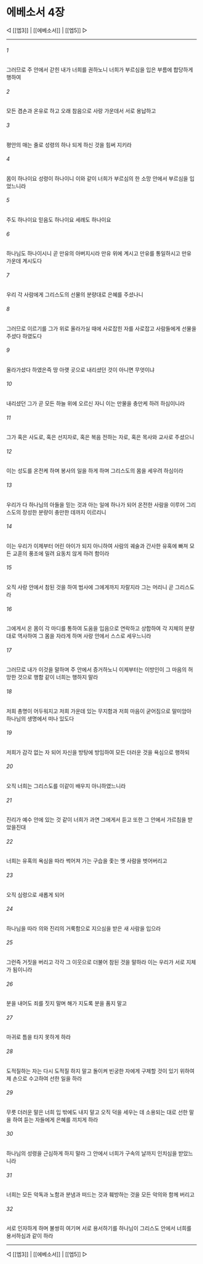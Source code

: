 # 에베소서 4장

◁ [[엡3]] | [[에베소서]] | [[엡5]] ▷
***

###### 1
그러므로 주 안에서 갇힌 내가 너희를 권하노니 너희가 부르심을 입은 부름에 합당하게 행하여

###### 2
모든 겸손과 온유로 하고 오래 참음으로 사랑 가운데서 서로 용납하고

###### 3
평안의 매는 줄로 성령의 하나 되게 하신 것을 힘써 지키라

###### 4
몸이 하나이요 성령이 하나이니 이와 같이 너희가 부르심의 한 소망 안에서 부르심을 입었느니라

###### 5
주도 하나이요 믿음도 하나이요 세례도 하나이요

###### 6
하나님도 하나이시니 곧 만유의 아버지시라 만유 위에 계시고 만유를 통일하시고 만유 가운데 계시도다

###### 7
우리 각 사람에게 그리스도의 선물의 분량대로 은혜를 주셨나니

###### 8
그러므로 이르기를 그가 위로 올라가실 때에 사로잡힌 자를 사로잡고 사람들에게 선물을 주셨다 하였도다

###### 9
올라가셨다 하였은즉 땅 아랫 곳으로 내리셨던 것이 아니면 무엇이냐

###### 10
내리셨던 그가 곧 모든 하늘 위에 오르신 자니 이는 만물을 충만케 하려 하심이니라

###### 11
그가 혹은 사도로, 혹은 선지자로, 혹은 복음 전하는 자로, 혹은 목사와 교사로 주셨으니

###### 12
이는 성도를 온전케 하며 봉사의 일을 하게 하며 그리스도의 몸을 세우려 하심이라

###### 13
우리가 다 하나님의 아들을 믿는 것과 아는 일에 하나가 되어 온전한 사람을 이루어 그리스도의 장성한 분량이 충만한 데까지 이르리니

###### 14
이는 우리가 이제부터 어린 아이가 되지 아니하여 사람의 궤술과 간사한 유혹에 빠져 모든 교훈의 풍조에 밀려 요동치 않게 하려 함이라

###### 15
오직 사랑 안에서 참된 것을 하여 범사에 그에게까지 자랄지라 그는 머리니 곧 그리스도라

###### 16
그에게서 온 몸이 각 마디를 통하여 도움을 입음으로 연락하고 상합하여 각 지체의 분량대로 역사하여 그 몸을 자라게 하며 사랑 안에서 스스로 세우느니라

###### 17
그러므로 내가 이것을 말하며 주 안에서 증거하노니 이제부터는 이방인이 그 마음의 허망한 것으로 행함 같이 너희는 행하지 말라

###### 18
저희 총명이 어두워지고 저희 가운데 있는 무지함과 저희 마음이 굳어짐으로 말미암아 하나님의 생명에서 떠나 있도다

###### 19
저희가 감각 없는 자 되어 자신을 방탕에 방임하여 모든 더러운 것을 욕심으로 행하되

###### 20
오직 너희는 그리스도를 이같이 배우지 아니하였느니라

###### 21
진리가 예수 안에 있는 것 같이 너희가 과연 그에게서 듣고 또한 그 안에서 가르침을 받았을진대

###### 22
너희는 유혹의 욕심을 따라 썩어져 가는 구습을 좇는 옛 사람을 벗어버리고

###### 23
오직 심령으로 새롭게 되어

###### 24
하나님을 따라 의와 진리의 거룩함으로 지으심을 받은 새 사람을 입으라

###### 25
그런즉 거짓을 버리고 각각 그 이웃으로 더불어 참된 것을 말하라 이는 우리가 서로 지체가 됨이니라

###### 26
분을 내어도 죄를 짓지 말며 해가 지도록 분을 품지 말고

###### 27
마귀로 틈을 타지 못하게 하라

###### 28
도적질하는 자는 다시 도적질 하지 말고 돌이켜 빈궁한 자에게 구제할 것이 있기 위하여 제 손으로 수고하여 선한 일을 하라

###### 29
무릇 더러운 말은 너희 입 밖에도 내지 말고 오직 덕을 세우는 데 소용되는 대로 선한 말을 하여 듣는 자들에게 은혜를 끼치게 하라

###### 30
하나님의 성령을 근심하게 하지 말라 그 안에서 너희가 구속의 날까지 인치심을 받았느니라

###### 31
너희는 모든 악독과 노함과 분냄과 떠드는 것과 훼방하는 것을 모든 악의와 함께 버리고

###### 32
서로 인자하게 하며 불쌍히 여기며 서로 용서하기를 하나님이 그리스도 안에서 너희를 용서하심과 같이 하라

***
◁ [[엡3]] | [[에베소서]] | [[엡5]] ▷